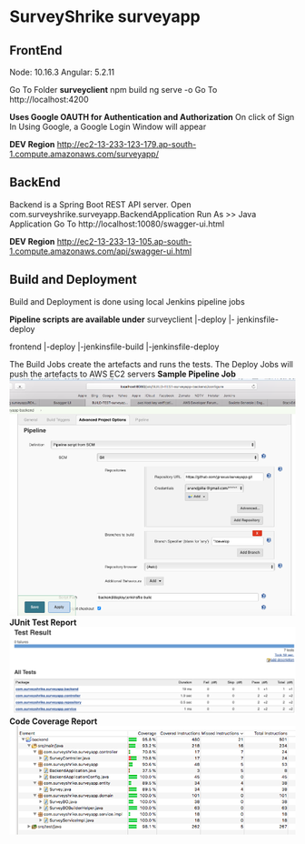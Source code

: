 # SurveyShrike surveyapp

## FrontEnd
Node: 10.16.3
Angular: 5.2.11

Go To Folder **surveyclient**
npm build
ng serve -o
Go To http://localhost:4200

**Uses Google OAUTH for Authentication and Authorization**
On click of Sign In Using Google, a Google Login Window will appear
 
 **DEV Region** http://ec2-13-233-123-179.ap-south-1.compute.amazonaws.com/surveyapp/

## BackEnd
Backend is a Spring Boot REST API server.
Open com.surveyshrike.surveyapp.BackendApplication
Run As >> Java Application
Go To http://localhost:10080/swagger-ui.html

**DEV Region** http://ec2-13-233-13-105.ap-south-1.compute.amazonaws.com/api/swagger-ui.html

## Build and Deployment
Build and Deployment is done using local Jenkins pipeline jobs

**Pipeline scripts are available under**
surveyclient
	|-deploy
		|- jenkinsfile-deploy

frontend
	|-deploy
		|-jenkinsfile-build
		|-jenkinsfile-deploy

The Build Jobs create the artefacts and runs the tests.
The Deploy Jobs will push the artefacts to AWS EC2 servers
**Sample Pipeline Job**
![Pipeline Job](https://github.com/jprexus/surveyapp/blob/develop/Pipeline%20Job.png)
**JUnit Test Report**
![Test Report](https://github.com/jprexus/surveyapp/blob/develop/Test%20Result.png)
**Code Coverage Report**
![Code Coverage](https://github.com/jprexus/surveyapp/blob/develop/Code%20Coverage.png)

